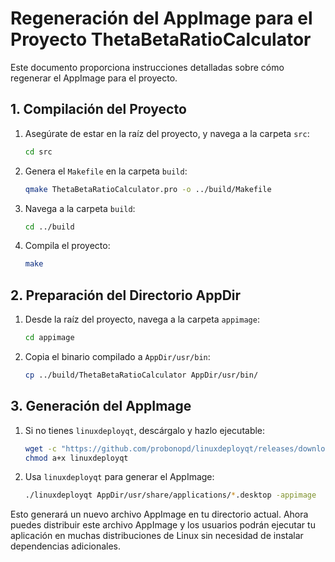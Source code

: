 
# Regeneración del AppImage para el Proyecto ThetaBetaRatioCalculator

Este documento proporciona instrucciones detalladas sobre cómo regenerar el AppImage para el proyecto.

## 1. Compilación del Proyecto

1. Asegúrate de estar en la raíz del proyecto, y navega a la carpeta `src`:
    ```bash
    cd src
    ```

2. Genera el `Makefile` en la carpeta `build`:
    ```bash
    qmake ThetaBetaRatioCalculator.pro -o ../build/Makefile
    ```

3. Navega a la carpeta `build`:
    ```bash
    cd ../build
    ```

4. Compila el proyecto:
    ```bash
    make
    ```

## 2. Preparación del Directorio AppDir

1. Desde la raíz del proyecto, navega a la carpeta `appimage`:
    ```bash
    cd appimage
    ```

2. Copia el binario compilado a `AppDir/usr/bin`:
    ```bash
    cp ../build/ThetaBetaRatioCalculator AppDir/usr/bin/
    ```

## 3. Generación del AppImage

1. Si no tienes `linuxdeployqt`, descárgalo y hazlo ejecutable:
    ```bash
    wget -c "https://github.com/probonopd/linuxdeployqt/releases/download/continuous/linuxdeployqt-continuous-x86_64.AppImage" -O linuxdeployqt
    chmod a+x linuxdeployqt
    ```

2. Usa `linuxdeployqt` para generar el AppImage:
    ```bash
    ./linuxdeployqt AppDir/usr/share/applications/*.desktop -appimage
    ```

Esto generará un nuevo archivo AppImage en tu directorio actual. Ahora puedes distribuir este archivo AppImage y los usuarios podrán ejecutar tu aplicación en muchas distribuciones de Linux sin necesidad de instalar dependencias adicionales.
